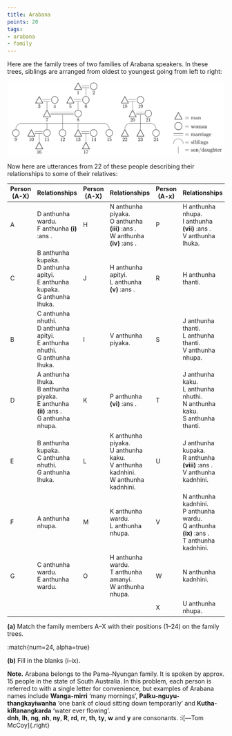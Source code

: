 ```yaml
---
title: Arabana
points: 20
tags:
- arabana
- family
---
```


Here are the family trees of two families of Arabana speakers. In
these trees, siblings are arranged from oldest to youngest going from left to right:

![Family Tree](../../pimg/iol2022i4-1.png)

Now here are utterances from 22 of these people describing their relationships to some of
their relatives:

| Person (A-X) | Relationships | Person (A-X) | Relationships | Person (A-x) | Relationships |
| - | - | - | - | - | - |
| A | D anthunha wardu.<br>F anthunha **(i)** :ans . | H | N anthunha piyaka.<br>O anthunha **(iii)** :ans .<br>W anthunha **(iv)** :ans . | P | H anthunha nhupa.<br>I anthunha **(vii)** :ans .<br>V anthunha lhuka. |
| C | B anthunha kupaka.<br>D anthunha apityi.<br>E anthunha kupaka.<br>G anthunha lhuka. | J | H anthunha apityi.<br>L anthunha  **(v)** :ans . | R | H anthunha thanti. |
| B | C anthunha nhuthi.<br>D anthunha apityi.<br>E anthunha nhuthi.<br>G anthunha lhuka. | I | V anthunha piyaka. |  S | J anthunha thanti.<br>L anthunha thanti.<br>V anthunha nhupa. |
| D | A anthunha lhuka.<br>B anthunha piyaka.<br>E anthunha  **(ii)** :ans .<br>G anthunha nhupa. | K | P anthunha **(vi)** :ans . | T | J anthunha kaku.<br>L anthunha nhuthi.<br>N anthunha kaku.<br>S anthunha thanti. | 
| E | B anthunha kupaka.<br>C anthunha nhuthi.<br>G anthunha lhuka. | L | K anthunha piyaka.<br>U anthunha kaku.<br>V anthunha kadnhini.<br>W anthunha kadnhini. | U | J anthunha kupaka.<br>R anthunha **(viii)** :ans .<br>V anthunha kadnhini. |
| F | A anthunha nhupa. | M | K anthunha wardu.<br>L anthunha nhupa. | V | N anthunha kadnhini.<br>P anthunha wardu.<br>Q anthunha **(ix)** :ans .<br>T anthunha kadnhini. |
| G | C anthunha wardu.<br>E anthunha wardu. | O | H anthunha wardu.<br>T anthunha amanyi.<br>W anthunha nhupa. | W | N anthunha kadnhini. | 
| | | | | X | U anthunha nhupa. |

**(a)** Match the family members A–X with their positions (1–24) on the family trees.

:match{num=24, alpha=true}

**(b)** Fill in the blanks (i–ix).

**Note.** Arabana belongs to the Pama–Nyungan family. It is spoken by approx. 15 people in the
state of South Australia.
In this problem, each person is referred to with a single letter for convenience, but examples
of Arabana names include **Wanga-mirri** ‘many mornings’, **Palku-nguyu-thangkayiwanha** ‘one
bank of cloud sitting down temporarily’ and **Kutha-kiRanangkarda** ‘water ever flowing’.
<br>**dnh**, **lh**, **ng**, **nh**, **ny**, **R**, **rd**, **rr**, **th**, **ty**, **w** and **y** are consonants. :i[—Tom McCoy]{.right}
